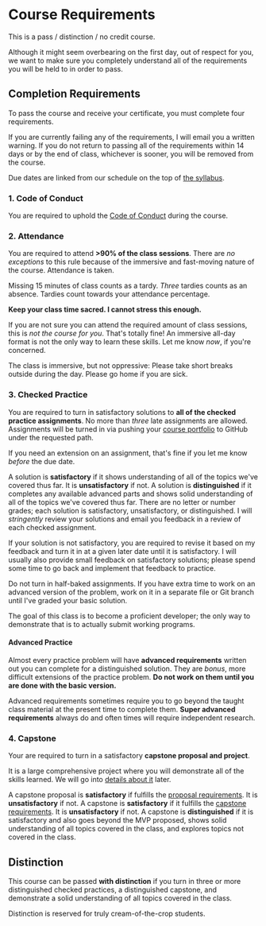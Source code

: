 # Course Requirements

This is a pass / distinction / no credit course.

Although it might seem overbearing on the first day, out of respect for you, we want to make sure you completely understand all of the requirements you will be held to in order to pass.

## Completion Requirements

To pass the course and receive your certificate, you must complete four requirements.

If you are currently failing any of the requirements, I will email you a written warning.
If you do not return to passing all of the requirements within 14 days or by the end of class, whichever is sooner, you will be removed from the course.

Due dates are linked from our schedule on the top of [the syllabus](/).

### 1. Code of Conduct

You are required to uphold the [Code of Conduct](/notes/course-conduct.md) during the course.

### 2. Attendance

You are required to attend **>90% of the class sessions**.
There are _no exceptions_ to this rule because of the immersive and fast-moving nature of the course.
Attendance is taken.

Missing 15 minutes of class counts as a tardy.
_Three_ tardies counts as an absence.
Tardies count towards your attendance percentage.

**Keep your class time sacred. I cannot stress this enough.**

If you are not sure you can attend the required amount of class sessions, this is _not the course for you_.
That's totally fine!
An immersive all-day format is not the only way to learn these skills.
Let me know _now_, if you're concerned.

The class is immersive, but not oppressive:
Please take short breaks outside during the day.
Please go home if you are sick.

### 3. Checked Practice

You are required to turn in satisfactory solutions to **all of the checked practice assignments**.
No more than _three_ late assignments are allowed.
Assignments will be turned in via pushing your [course portfolio](/notes/course-portfolio.md) to GitHub under the requested path.

If you need an extension on an assignment, that's fine if you let me know _before_ the due date.

A solution is **satisfactory** if it shows understanding of all of the topics we've covered thus far.
It is **unsatisfactory** if not.
A solution is **distinguished** if it completes any available advanced parts and shows solid understanding of all of the topics we've covered thus far.
There are no letter or number grades;
each solution is satisfactory, unsatisfactory, or distinguished.
I will _stringently_ review your solutions and email you feedback in a review of each checked assignment.

If your solution is not satisfactory, you are required to revise it based on my feedback and turn it in at a given later date until it is satisfactory.
I will usually also provide small feedback on satisfactory solutions;
please spend some time to go back and implement that feedback to practice.

Do not turn in half-baked assignments.
If you have extra time to work on an advanced version of the problem, work on it in a separate file or Git branch until I've graded your basic solution.

The goal of this class is to become a proficient developer;
the only way to demonstrate that is to actually submit working programs.

#### Advanced Practice

Almost every practice problem will have **advanced requirements** written out you can complete for a distinguished solution.
They are _bonus_, more difficult extensions of the practice problem.
**Do not work on them until you are done with the basic version.**

Advanced requirements sometimes require you to go beyond the taught class material at the present time to complete them.
**Super advanced requirements** always do and often times will require independent research.

### 4. Capstone

Your are required to turn in a satisfactory **capstone proposal and project**.

It is a large comprehensive project where you will demonstrate all of the skills learned.
We will go into [details about it](/notes/capstone-intro.md) later.

A capstone proposal is **satisfactory** if fulfills the [proposal requirements](/notes/capstone-proposal.md#requirements).
It is **unsatisfactory** if not.
A capstone is **satisfactory** if it fulfills the [capstone requirements](/notes/capstone-intro.md#requirements).
It is **unsatisfactory** if not.
A capstone is **distinguished** if it is satisfactory and also goes beyond the MVP proposed, shows solid understanding of all topics covered in the class, and explores topics not covered in the class.

## Distinction

This course can be passed **with distinction** if you turn in three or more distinguished checked practices, a distinguished capstone, and demonstrate a solid understanding of all topics covered in the class.

Distinction is reserved for truly cream-of-the-crop students.
